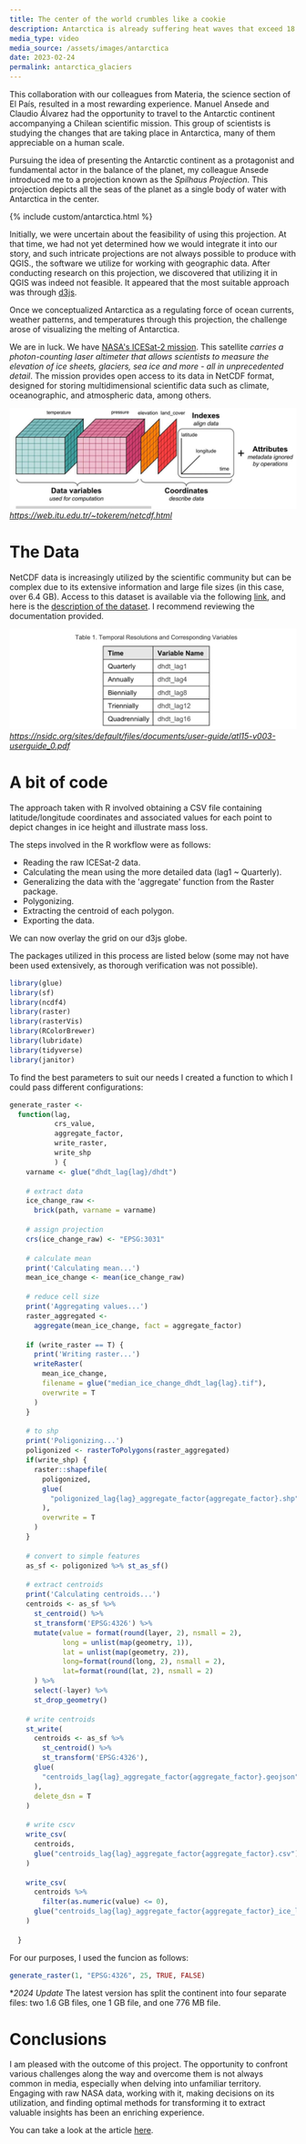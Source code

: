 ```yaml
---
title: The center of the world crumbles like a cookie
description: Antarctica is already suffering heat waves that exceed 18 degrees Celsius and is melting at its edges. What's happening?
media_type: video
media_source: /assets/images/antarctica
date: 2023-02-24
permalink: antarctica_glaciers
---
```


This collaboration with our colleagues from Materia, the science section of El País, resulted in a most rewarding experience. Manuel Ansede and Claudio Álvarez had the opportunity to travel to the Antarctic continent accompanying a Chilean scientific mission. This group of scientists is studying the changes that are taking place in Antarctica, many of them appreciable on a human scale.

Pursuing the idea of presenting the Antarctic continent as a protagonist and fundamental actor in the balance of the planet, my colleague Ansede introduced me to a projection known as the _Spilhaus Projection_. This projection depicts all the seas of the planet as a single body of water with Antarctica in the center.

{% include custom/antarctica.html %}

Initially, we were uncertain about the feasibility of using this projection. At that time, we had not yet determined how we would integrate it into our story, and such intricate projections are not always possible to produce with QGIS., the software we utilize for working with geographic data. After conducting research on this projection, we discovered that utilizing it in QGIS was indeed not feasible. It appeared that the most suitable approach was through [d3js](https://d3js.org/).

Once we conceptualized Antarctica as a regulating force of ocean currents, weather patterns, and temperatures through this projection, the challenge arose of visualizing the melting of Antarctica.

We are in luck. We have [NASA's ICESat-2 mission](ttps://icesat-2.gsfc.nasa.gov/mission). This satellite _carries a photon-counting laser altimeter that allows scientists to measure the elevation of ice sheets, glaciers, sea ice and more - all in unprecedented detail_. The mission provides open access to its data in NetCDF format, designed for storing multidimensional scientific data such as climate, oceanographic, and atmospheric data, among others.


![netcdf_1](/assets/images/netcdf_1.jpg)
_https://web.itu.edu.tr/~tokerem/netcdf.html_

# The Data

NetCDF data is increasingly utilized by the scientific community but can be complex due to its extensive information and large file sizes (in this case, over 6.4 GB). Access to this dataset is available via the following [link](https://n5eil01u.ecs.nsidc.org/ATLAS/ATL15.003/2019.03.29/?C=S;O=D), and here is the [description of the dataset](https://nsidc.org/data/atl15/versions/2). I recommend reviewing the documentation provided.

![netcdf_1](/assets/images/icesat_lag_table.jpg)
_https://nsidc.org/sites/default/files/documents/user-guide/atl15-v003-userguide_0.pdf_

# A bit of code

The approach taken with R involved obtaining a CSV file containing latitude/longitude coordinates and associated values for each point to depict changes in ice height and illustrate mass loss.

The steps involved in the R workflow were as follows:
- Reading the raw ICESat-2 data.
- Calculating the mean using the more detailed data (lag1 ~ Quarterly).
- Generalizing the data with the 'aggregate' function from the Raster package.
- Polygonizing.
- Extracting the centroid of each polygon.
- Exporting the data.

We can now overlay the grid on our d3js globe.

The packages utilized in this process are listed below (some may not have been used extensively, as thorough verification was not possible).


```R
library(glue)
library(sf)
library(ncdf4)
library(raster)
library(rasterVis)
library(RColorBrewer)
library(lubridate)
library(tidyverse)
library(janitor)

```
To find the best parameters to suit our needs I created a function to which I could pass different configurations:
```R
generate_raster <-
  function(lag,
           crs_value,
           aggregate_factor,
           write_raster,
           write_shp
           ) {
    varname <- glue("dhdt_lag{lag}/dhdt")

    # extract data
    ice_change_raw <-
      brick(path, varname = varname)

    # assign projection
    crs(ice_change_raw) <- "EPSG:3031"

    # calculate mean
    print('Calculating mean...')
    mean_ice_change <- mean(ice_change_raw)

    # reduce cell size
    print('Aggregating values...')
    raster_aggregated <-
      aggregate(mean_ice_change, fact = aggregate_factor)

    if (write_raster == T) {
      print('Writing raster...')
      writeRaster(
        mean_ice_change,
        filename = glue("median_ice_change_dhdt_lag{lag}.tif"),
        overwrite = T
      )
    }

    # to shp
    print('Poligonizing...')
    poligonized <- rasterToPolygons(raster_aggregated)
    if(write_shp) {
      raster::shapefile(
        poligonized,
        glue(
          "poligonized_lag{lag}_aggregate_factor{aggregate_factor}.shp"
        ),
        overwrite = T
      )
    }

    # convert to simple features
    as_sf <- poligonized %>% st_as_sf()

    # extract centroids
    print('Calculating centroids...')
    centroids <- as_sf %>%
      st_centroid() %>%
      st_transform('EPSG:4326') %>%
      mutate(value = format(round(layer, 2), nsmall = 2),
             long = unlist(map(geometry, 1)),
             lat = unlist(map(geometry, 2)),
             long=format(round(long, 2), nsmall = 2),
             lat=format(round(lat, 2), nsmall = 2)
      ) %>%
      select(-layer) %>%
      st_drop_geometry()

    # write centroids
    st_write(
      centroids <- as_sf %>%
        st_centroid() %>%
        st_transform('EPSG:4326'),
      glue(
        "centroids_lag{lag}_aggregate_factor{aggregate_factor}.geojson"
      ),
      delete_dsn = T
    )

    # write cscv
    write_csv(
      centroids,
      glue("centroids_lag{lag}_aggregate_factor{aggregate_factor}.csv")
    )

    write_csv(
      centroids %>%
        filter(as.numeric(value) <= 0),
      glue("centroids_lag{lag}_aggregate_factor{aggregate_factor}_ice_lost.csv")
    )

  }
```

For our purposes, I used the funcion as follows:
```R
generate_raster(1, "EPSG:4326", 25, TRUE, FALSE)
```

*_2024 Update_ The latest version has split the continent into four separate files: two 1.6 GB files, one 1 GB file, and one 776 MB file.

# Conclusions

I am pleased with the outcome of this project. The opportunity to confront various challenges along the way and overcome them is not always common in media, especially when delving into unfamiliar territory. Engaging with raw NASA data, working with it, making decisions on its utilization, and finding optimal methods for transforming it to extract valuable insights has been an enriching experience.


You can take a look at the article [here](https://elpais.com/ciencia/2023-02-24/el-centro-del-mundo-se-desmigaja-como-una-galleta.html).
